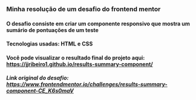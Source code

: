 ### Minha resolução de um desafio do frontend mentor
#### O desafio consiste em criar um componente responsivo que mostra um sumário de pontuações de um teste 
#### Tecnologias usadas: HTML e CSS
#### Você pode visualizar o resultado final do projeto aqui: https://jjribeiro1.github.io/results-summary-component/
##### Link original do desafio: https://www.frontendmentor.io/challenges/results-summary-component-CE_K6s0maV
